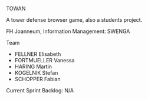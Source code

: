TOWAN

A tower defense browser game, also a students project.

FH Joanneum, Information Management: SWENGA

Team
 - FELLNER Elisabeth
 - FORTMUELLER Vanessa
 - HARING Martin
 - KOGELNIK Stefan
 - SCHOPPER Fabian

Current Sprint Backlog: N/A
